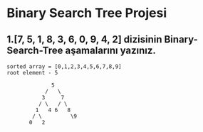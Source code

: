 # Binary Search Tree Projesi

## 1.[7, 5, 1, 8, 3, 6, 0, 9, 4, 2] dizisinin Binary-Search-Tree aşamalarını yazınız.

```
sorted array = [0,1,2,3,4,5,6,7,8,9]
root element - 5

              5
            /   \
           3     7
          / \   / \
         1   4 6   8
        / \         \9
       0   2

```


